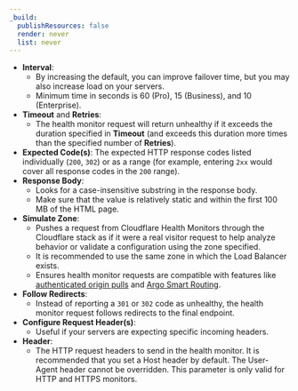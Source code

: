 ```yaml
---
_build:
  publishResources: false
  render: never
  list: never
---
```


*   **Interval**:
    *   By increasing the default, you can improve failover time, but you may also increase load on your servers.
    *   Minimum time in seconds is 60 (Pro), 15 (Business), and 10 (Enterprise).
*   **Timeout** and **Retries**:
    *   The health monitor request will return unhealthy if it exceeds the duration specified in **Timeout** (and exceeds this duration more times than the specified number of **Retries**).
*   **Expected Code(s)**: The expected HTTP response codes listed individually (`200`, `302`) or as a range (for example, entering `2xx` would cover all response codes in the `200` range).
*   **Response Body**:
    *   Looks for a case-insensitive substring in the response body.
    *   Make sure that the value is relatively static and within the first 100 MB of the HTML page.
*   **Simulate Zone**:
    *   Pushes a request from Cloudflare Health Monitors through the Cloudflare stack as if it were a real visitor request to help analyze behavior or validate a configuration using the zone specified.
    *   It is recommended to use the same zone in which the Load Balancer exists.
    *   Ensures health monitor requests are compatible with features like [authenticated origin pulls](/ssl/origin-configuration/authenticated-origin-pull/) and [Argo Smart Routing](/argo-smart-routing/).
*   **Follow Redirects**:
    *   Instead of reporting a `301` or `302` code as unhealthy, the health monitor request follows redirects to the final endpoint.
*   **Configure Request Header(s)**:
    *   Useful if your servers are expecting specific incoming headers.
*   **Header**:
    *   The HTTP request headers to send in the health monitor. It is recommended that you set a Host header by default. The User-Agent header cannot be overridden. This parameter is only valid for HTTP and HTTPS monitors.
